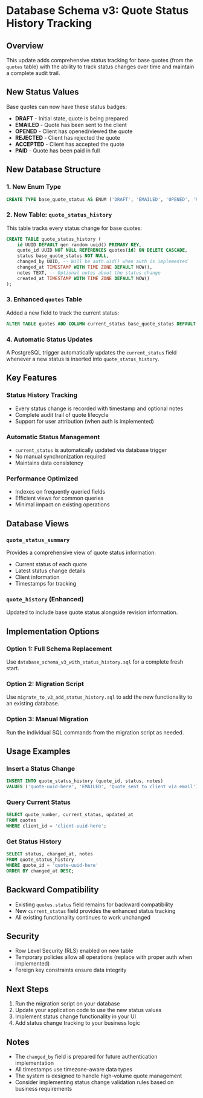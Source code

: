 # Database Schema v3: Quote Status History Tracking

## Overview
This update adds comprehensive status tracking for base quotes (from the `quotes` table) with the ability to track status changes over time and maintain a complete audit trail.

## New Status Values
Base quotes can now have these status badges:
- **DRAFT** - Initial state, quote is being prepared
- **EMAILED** - Quote has been sent to the client
- **OPENED** - Client has opened/viewed the quote
- **REJECTED** - Client has rejected the quote
- **ACCEPTED** - Client has accepted the quote
- **PAID** - Quote has been paid in full

## New Database Structure

### 1. New Enum Type
```sql
CREATE TYPE base_quote_status AS ENUM ('DRAFT', 'EMAILED', 'OPENED', 'REJECTED', 'ACCEPTED', 'PAID');
```

### 2. New Table: `quote_status_history`
This table tracks every status change for base quotes:
```sql
CREATE TABLE quote_status_history (
    id UUID DEFAULT gen_random_uuid() PRIMARY KEY,
    quote_id UUID NOT NULL REFERENCES quotes(id) ON DELETE CASCADE,
    status base_quote_status NOT NULL,
    changed_by UUID, -- Will be auth.uid() when auth is implemented
    changed_at TIMESTAMP WITH TIME ZONE DEFAULT NOW(),
    notes TEXT, -- Optional notes about the status change
    created_at TIMESTAMP WITH TIME ZONE DEFAULT NOW()
);
```

### 3. Enhanced `quotes` Table
Added a new field to track the current status:
```sql
ALTER TABLE quotes ADD COLUMN current_status base_quote_status DEFAULT 'DRAFT';
```

### 4. Automatic Status Updates
A PostgreSQL trigger automatically updates the `current_status` field whenever a new status is inserted into `quote_status_history`.

## Key Features

### Status History Tracking
- Every status change is recorded with timestamp and optional notes
- Complete audit trail of quote lifecycle
- Support for user attribution (when auth is implemented)

### Automatic Status Management
- `current_status` is automatically updated via database trigger
- No manual synchronization required
- Maintains data consistency

### Performance Optimized
- Indexes on frequently queried fields
- Efficient views for common queries
- Minimal impact on existing operations

## Database Views

### `quote_status_summary`
Provides a comprehensive view of quote status information:
- Current status of each quote
- Latest status change details
- Client information
- Timestamps for tracking

### `quote_history` (Enhanced)
Updated to include base quote status alongside revision information.

## Implementation Options

### Option 1: Full Schema Replacement
Use `database_schema_v3_with_status_history.sql` for a complete fresh start.

### Option 2: Migration Script
Use `migrate_to_v3_add_status_history.sql` to add the new functionality to an existing database.

### Option 3: Manual Migration
Run the individual SQL commands from the migration script as needed.

## Usage Examples

### Insert a Status Change
```sql
INSERT INTO quote_status_history (quote_id, status, notes)
VALUES ('quote-uuid-here', 'EMAILED', 'Quote sent to client via email');
```

### Query Current Status
```sql
SELECT quote_number, current_status, updated_at
FROM quotes
WHERE client_id = 'client-uuid-here';
```

### Get Status History
```sql
SELECT status, changed_at, notes
FROM quote_status_history
WHERE quote_id = 'quote-uuid-here'
ORDER BY changed_at DESC;
```

## Backward Compatibility
- Existing `quotes.status` field remains for backward compatibility
- New `current_status` field provides the enhanced status tracking
- All existing functionality continues to work unchanged

## Security
- Row Level Security (RLS) enabled on new table
- Temporary policies allow all operations (replace with proper auth when implemented)
- Foreign key constraints ensure data integrity

## Next Steps
1. Run the migration script on your database
2. Update your application code to use the new status values
3. Implement status change functionality in your UI
4. Add status change tracking to your business logic

## Notes
- The `changed_by` field is prepared for future authentication implementation
- All timestamps use timezone-aware data types
- The system is designed to handle high-volume quote management
- Consider implementing status change validation rules based on business requirements
